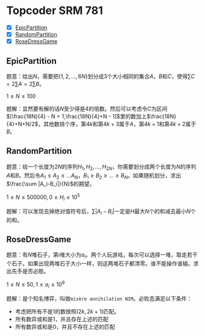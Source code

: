 # Topcoder SRM 781

+ [x] [EpicPartition](https://community.topcoder.com/stat?c=problem_statement&pm=15954&rd=17857)
+ [x] [RandomPartition](https://community.topcoder.com/stat?c=problem_statement&pm=15955&rd=17857)
+ [x] [RoseDressGame](https://community.topcoder.com/stat?c=problem_statement&pm=16035&rd=17857)

## EpicPartition

题意：给出$N$，需要把$\{1,2,\dots,6N\}$划分成$3$个大小相同的集合$A$，$B$和$C$，使得$\sum C =2 \sum A = 2\sum B$。

$1 \le N \le 100$

题解：显然要有解的话$N$至少得是$4$的倍数。然后可以考虑令$C$为区间$[\frac{18N}{4} - N + 1,\frac{18N}{4}+N - 1]$里的数加上$\frac{18N}{4}+N+N/2$，其他数排个序，第$4k$和第$4k+3$属于$A$，第$4k+1$和第$4k+2$属于$B$。

## RandomPartition

题意：给一个长度为$2N$的序列$H_1,H_2,\dots,H_{2N}$，你需要划分成两个长度为$N$的序列$A$和$B$。然后令$A_1 \le A_2 \le \dots A_N$，$B_1 \ge B_2 \ge \dots \ge B_N$。如果随机划分，求出$\frac{\sum |A_i-B_i|}{N}$的期望。

$1 \le N \le 500000, 0 \le H_i \le 10^5$

题解：可以发现去掉绝对值符号后，$\sum |A_i-B_i|$一定是$H$最大$N$个的和减去最小$N$个的和。

## RoseDressGame

题意：有$N$堆石子，第$i$堆大小为$a_i$。两个人玩游戏，每次可以选择一堆，取走若干个石子。如果出现两堆石子大小一样，则这两堆石子都清零。谁不能操作谁输。求出先手是否必胜。

$1 \le N \le 50, 1 \le a_i \le 10^9$

题解：是个知名博弈，叫做`misère annihilation NIM`。必败态满足以下条件：

+ 考虑把所有不是$1$的数按照$(2k,2k+1)$匹配。
+ 所有数异或和是$1$，并且存在上述的匹配
+ 所有数异或和是$0$，并且不存在上述的匹配